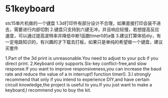# 51keyboard
stc15单片机做的一个键盘
1.3d打印件有部分设计不合理，如果直接打印会装不进去，需要进行内部切割
2.键盘只支持到六键无冲，并且响应较慢，若想提高反应速度，可以通过提高波特率并降低中断1函数timer0的a值
3.建议打算体验diy，有一定电路知识的，有兴趣的才下载去打板，如果只是单纯的希望做一个键盘，建议买套件

1.Part of the 3d print is unreasonable.You need to adjust to your pcb if you direct print.
2.Keyboard only supports Six-key conflict-free,and slow response.If you want to improve responsiveness,you can increase the baud rate and reduce the value of a in interrupt1 function timer0.
3.I strongly recommend that only if you intend to experience DIY,and have certain circuit knowledge,the project is useful to you.If you just want to make a keyboard,I recommend you to buy the kit.
